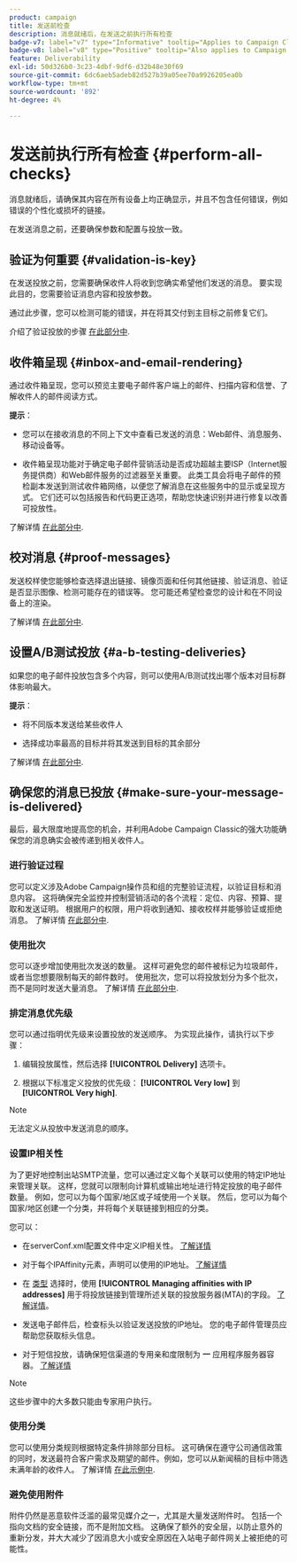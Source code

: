 ```yaml
---
product: campaign
title: 发送前检查
description: 消息就绪后，在发送之前执行所有检查
badge-v7: label="v7" type="Informative" tooltip="Applies to Campaign Classic v7"
badge-v8: label="v8" type="Positive" tooltip="Also applies to Campaign v8"
feature: Deliverability
exl-id: 50d326b0-3c23-4dbf-9df6-d32b48e30f69
source-git-commit: 6dc6aeb5adeb82d527b39a05ee70a9926205ea0b
workflow-type: tm+mt
source-wordcount: '892'
ht-degree: 4%

---
```


# 发送前执行所有检查 {#perform-all-checks}



消息就绪后，请确保其内容在所有设备上均正确显示，并且不包含任何错误，例如错误的个性化或损坏的链接。

在发送消息之前，还要确保参数和配置与投放一致。

## 验证为何重要 {#validation-is-key}

在发送投放之前，您需要确保收件人将收到您确实希望他们发送的消息。 要实现此目的，您需要验证消息内容和投放参数。

通过此步骤，您可以检测可能的错误，并在将其交付到主目标之前修复它们。

介绍了验证投放的步骤 [在此部分中](steps-validating-the-delivery.md).

## 收件箱呈现 {#inbox-and-email-rendering}

通过收件箱呈现，您可以预览主要电子邮件客户端上的邮件、扫描内容和信誉、了解收件人的邮件阅读方式。

**提示**：

* 您可以在接收消息的不同上下文中查看已发送的消息：Web邮件、消息服务、移动设备等。

* 收件箱呈现功能对于确定电子邮件营销活动是否成功超越主要ISP（Internet服务提供商）和Web邮件服务的过滤器至关重要。 此类工具会将电子邮件的预检副本发送到测试收件箱网络，以便您了解消息在这些服务中的显示或呈现方式。 它们还可以包括报告和代码更正选项，帮助您快速识别并进行修复以改善可投放性。

了解详情 [在此部分中](inbox-rendering.md).

## 校对消息 {#proof-messages}

发送校样使您能够检查选择退出链接、镜像页面和任何其他链接、验证消息、验证是否显示图像、检测可能存在的错误等。 您可能还希望检查您的设计和在不同设备上的渲染。

了解详情 [在此部分中](steps-validating-the-delivery.md#sending-a-proof).

## 设置A/B测试投放 {#a-b-testing-deliveries}

如果您的电子邮件投放包含多个内容，则可以使用A/B测试找出哪个版本对目标群体影响最大。

**提示**：

* 将不同版本发送给某些收件人

* 选择成功率最高的目标并将其发送到目标的其余部分

了解详情 [在此部分中](get-started-a-b-testing.md).

## 确保您的消息已投放 {#make-sure-your-message-is-delivered}

最后，最大限度地提高您的机会，并利用Adobe Campaign Classic的强大功能确保您的消息确实会被传递到相关收件人。

### 进行验证过程

您可以定义涉及Adobe Campaign操作员和组的完整验证流程，以验证目标和消息内容。 这将确保完全监控并控制营销活动的各个流程：定位、内容、预算、提取和发送证明。 根据用户的权限，用户将收到通知、接收校样并能够验证或拒绝消息。 了解详情 [在此部分中](../../campaign/using/marketing-campaign-approval.md).

### 使用批次

您可以逐步增加使用批次发送的数量。 这样可避免您的邮件被标记为垃圾邮件，或者当您想要限制每天的邮件数时。 使用批次，您可以将投放划分为多个批次，而不是同时发送大量消息。 了解详情 [在此部分中](steps-sending-the-delivery.md#sending-using-multiple-waves).

### 排定消息优先级

您可以通过指明优先级来设置投放的发送顺序。 为实现此操作，请执行以下步骤：

1. 编辑投放属性，然后选择 **[!UICONTROL Delivery]** 选项卡。

1. 根据以下标准定义投放的优先级： **[!UICONTROL Very low]** 到 **[!UICONTROL Very high]**.

>[!NOTE]
>
>无法定义从投放中发送消息的顺序。

### 设置IP相关性

为了更好地控制出站SMTP流量，您可以通过定义每个关联可以使用的特定IP地址来管理关联。 这样，您就可以限制向计算机或输出地址进行特定投放的电子邮件数量。 例如，您可以为每个国家/地区或子域使用一个关联。 然后，您可以为每个国家/地区创建一个分类，并将每个关联链接到相应的分类。

您可以：

* 在serverConf.xml配置文件中定义IP相关性。 [了解详情](../../installation/using/configuring-campaign-server.md#managing-outbound-smtp-traffic-with-affinities)

* 对于每个IPAffinity元素，声明可以使用的IP地址。 [了解详情](../../installation/using/email-deliverability.md#list-of-ip-addresses-to-use)

* 在 [类型](../../campaign-opt/using/about-campaign-typologies.md) 选择时，使用 **[!UICONTROL Managing affinities with IP addresses]** 用于将投放链接到管理所述关联的投放服务器(MTA)的字段。 [了解详情](../../campaign-opt/using/applying-rules.md#control-outgoing-smtp-traffic)。

* 发送电子邮件后，检查标头以验证发送投放的IP地址。 您的电子邮件管理员应帮助您获取标头信息。

* 对于短信投放，请确保短信渠道的专用亲和度限制为 **一** 应用程序服务器容器。 [了解详情](../../installation/using/configure-delivery-settings.md#managing-outbound-smtp-traffic-with-affinities)

>[!NOTE]
>
>这些步骤中的大多数只能由专家用户执行。

### 使用分类

您可以使用分类规则根据特定条件排除部分目标。 这可确保在遵守公司通信政策的同时，发送最符合客户需求及期望的邮件。例如，您可以从新闻稿的目标中筛选未满年龄的收件人。 了解详情 [在此示例中](../../campaign-opt/using/filtering-rules.md).

### 避免使用附件

附件仍然是恶意软件泛滥的最常见媒介之一，尤其是大量发送附件时。 包括一个指向文档的安全链接，而不是附加文档。 这确保了额外的安全层，以防止意外的重新分发，并大大减少了因消息大小或安全原因在入站电子邮件网关上被拒绝的可能性。
